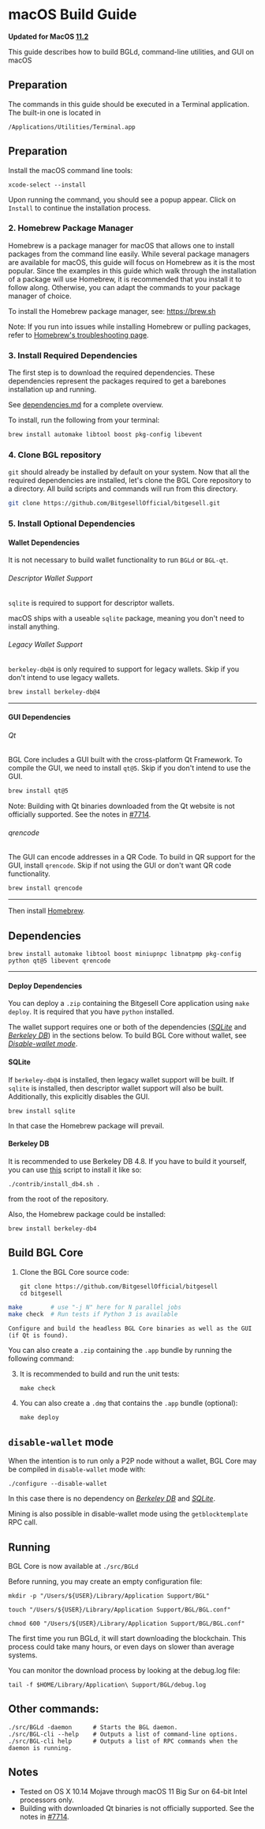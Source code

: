 # macOS Build Guide

**Updated for MacOS [11.2](https://www.apple.com/macos/big-sur/)**

This guide describes how to build BGLd, command-line utilities, and GUI on macOS

## Preparation

The commands in this guide should be executed in a Terminal application.
The built-in one is located in
```
/Applications/Utilities/Terminal.app
```

## Preparation
Install the macOS command line tools:

```shell
xcode-select --install
```

Upon running the command, you should see a popup appear.
Click on `Install` to continue the installation process.

### 2. Homebrew Package Manager

Homebrew is a package manager for macOS that allows one to install packages from the command line easily.
While several package managers are available for macOS, this guide will focus on Homebrew as it is the most popular.
Since the examples in this guide which walk through the installation of a package will use Homebrew, it is recommended that you install it to follow along.
Otherwise, you can adapt the commands to your package manager of choice.

To install the Homebrew package manager, see: https://brew.sh

Note: If you run into issues while installing Homebrew or pulling packages, refer to [Homebrew's troubleshooting page](https://docs.brew.sh/Troubleshooting).

### 3. Install Required Dependencies

The first step is to download the required dependencies.
These dependencies represent the packages required to get a barebones installation up and running.

See [dependencies.md](dependencies.md) for a complete overview.

To install, run the following from your terminal:

``` bash
brew install automake libtool boost pkg-config libevent
```

### 4. Clone BGL repository

`git` should already be installed by default on your system.
Now that all the required dependencies are installed, let's clone the BGL Core repository to a directory.
All build scripts and commands will run from this directory.

``` bash
git clone https://github.com/BitgesellOfficial/bitgesell.git
```

### 5. Install Optional Dependencies

#### Wallet Dependencies

It is not necessary to build wallet functionality to run `BGLd` or  `BGL-qt`.

###### Descriptor Wallet Support

`sqlite` is required to support for descriptor wallets.

macOS ships with a useable `sqlite` package, meaning you don't need to
install anything.

###### Legacy Wallet Support

`berkeley-db@4` is only required to support for legacy wallets.
Skip if you don't intend to use legacy wallets.

``` bash
brew install berkeley-db@4
```
---

#### GUI Dependencies

###### Qt

BGL Core includes a GUI built with the cross-platform Qt Framework.
To compile the GUI, we need to install `qt@5`.
Skip if you don't intend to use the GUI.

``` bash
brew install qt@5
```

Note: Building with Qt binaries downloaded from the Qt website is not officially supported.
See the notes in [#7714](https://github.com/bitcoin/bitcoin/issues/7714).

###### qrencode

The GUI can encode addresses in a QR Code. To build in QR support for the GUI, install `qrencode`.
Skip if not using the GUI or don't want QR code functionality.

``` bash
brew install qrencode
```
---

Then install [Homebrew](https://brew.sh).

## Dependencies
```shell
brew install automake libtool boost miniupnpc libnatpmp pkg-config python qt@5 libevent qrencode
```

---

#### Deploy Dependencies

You can deploy a `.zip` containing the Bitgesell Core application using `make deploy`.
It is required that you have `python` installed.

The wallet support requires one or both of the dependencies ([*SQLite*](#sqlite) and [*Berkeley DB*](#berkeley-db)) in the sections below.
To build BGL Core without wallet, see [*Disable-wallet mode*](#disable-wallet-mode).

#### SQLite

If `berkeley-db@4` is installed, then legacy wallet support will be built.
If `sqlite` is installed, then descriptor wallet support will also be built.
Additionally, this explicitly disables the GUI.

```shell
brew install sqlite
```

In that case the Homebrew package will prevail.

#### Berkeley DB

It is recommended to use Berkeley DB 4.8. If you have to build it yourself,
you can use [this](/contrib/install_db4.sh) script to install it
like so:

```shell
./contrib/install_db4.sh .
```

from the root of the repository.

Also, the Homebrew package could be installed:

```shell
brew install berkeley-db4
```

## Build BGL Core

1. Clone the BGL Core source code:
    ```shell
    git clone https://github.com/BitgesellOfficial/bitgesell
    cd bitgesell
    ```

``` bash
make        # use "-j N" here for N parallel jobs
make check  # Run tests if Python 3 is available
```

    Configure and build the headless BGL Core binaries as well as the GUI (if Qt is found).

You can also create a  `.zip` containing the `.app` bundle by running the following command:

3.  It is recommended to build and run the unit tests:
    ```shell
    make check
    ```

4.  You can also create a  `.dmg` that contains the `.app` bundle (optional):
    ```shell
    make deploy
    ```

## `disable-wallet` mode
When the intention is to run only a P2P node without a wallet, BGL Core may be
compiled in `disable-wallet` mode with:
```shell
./configure --disable-wallet
```

In this case there is no dependency on [*Berkeley DB*](#berkeley-db) and [*SQLite*](#sqlite).

Mining is also possible in disable-wallet mode using the `getblocktemplate` RPC call.

## Running
BGL Core is now available at `./src/BGLd`

Before running, you may create an empty configuration file:
```shell
mkdir -p "/Users/${USER}/Library/Application Support/BGL"

touch "/Users/${USER}/Library/Application Support/BGL/BGL.conf"

chmod 600 "/Users/${USER}/Library/Application Support/BGL/BGL.conf"
```

The first time you run BGLd, it will start downloading the blockchain. This process could
take many hours, or even days on slower than average systems.

You can monitor the download process by looking at the debug.log file:
```shell
tail -f $HOME/Library/Application\ Support/BGL/debug.log
```

## Other commands:
```shell
./src/BGLd -daemon      # Starts the BGL daemon.
./src/BGL-cli --help    # Outputs a list of command-line options.
./src/BGL-cli help      # Outputs a list of RPC commands when the daemon is running.
```

## Notes
* Tested on OS X 10.14 Mojave through macOS 11 Big Sur on 64-bit Intel
processors only.
* Building with downloaded Qt binaries is not officially supported. See the notes in [#7714](https://github.com/bitcoin/bitcoin/issues/7714).
